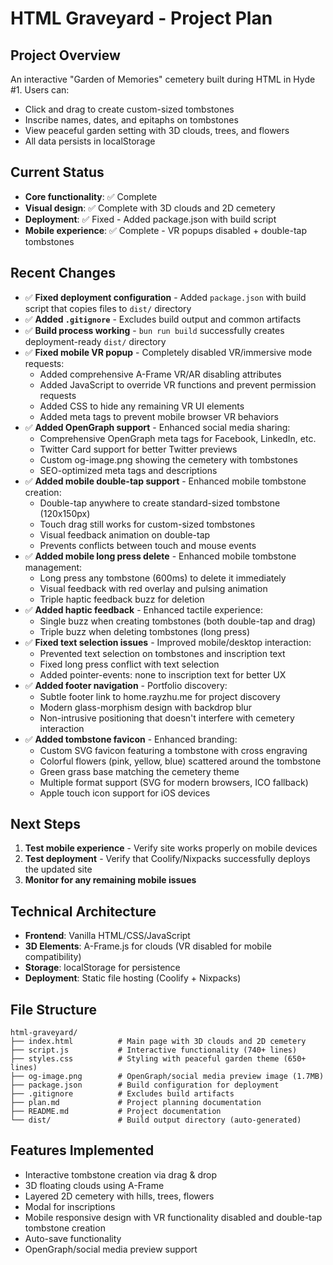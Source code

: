 # HTML Graveyard - Project Plan

## Project Overview

An interactive "Garden of Memories" cemetery built during HTML in Hyde #1. Users can:

- Click and drag to create custom-sized tombstones
- Inscribe names, dates, and epitaphs on tombstones
- View peaceful garden setting with 3D clouds, trees, and flowers
- All data persists in localStorage

## Current Status

- **Core functionality**: ✅ Complete
- **Visual design**: ✅ Complete with 3D clouds and 2D cemetery
- **Deployment**: ✅ Fixed - Added package.json with build script
- **Mobile experience**: ✅ Complete - VR popups disabled + double-tap tombstones

## Recent Changes

- ✅ **Fixed deployment configuration** - Added `package.json` with build script that copies files to `dist/` directory
- ✅ **Added `.gitignore`** - Excludes build output and common artifacts
- ✅ **Build process working** - `bun run build` successfully creates deployment-ready `dist/` directory
- ✅ **Fixed mobile VR popup** - Completely disabled VR/immersive mode requests:
  - Added comprehensive A-Frame VR/AR disabling attributes
  - Added JavaScript to override VR functions and prevent permission requests
  - Added CSS to hide any remaining VR UI elements
  - Added meta tags to prevent mobile browser VR behaviors
- ✅ **Added OpenGraph support** - Enhanced social media sharing:
  - Comprehensive OpenGraph meta tags for Facebook, LinkedIn, etc.
  - Twitter Card support for better Twitter previews
  - Custom og-image.png showing the cemetery with tombstones
  - SEO-optimized meta tags and descriptions
- ✅ **Added mobile double-tap support** - Enhanced mobile tombstone creation:
  - Double-tap anywhere to create standard-sized tombstone (120x150px)
  - Touch drag still works for custom-sized tombstones
  - Visual feedback animation on double-tap
  - Prevents conflicts between touch and mouse events
- ✅ **Added mobile long press delete** - Enhanced mobile tombstone management:
  - Long press any tombstone (600ms) to delete it immediately
  - Visual feedback with red overlay and pulsing animation
  - Triple haptic feedback buzz for deletion
- ✅ **Added haptic feedback** - Enhanced tactile experience:
  - Single buzz when creating tombstones (both double-tap and drag)
  - Triple buzz when deleting tombstones (long press)
- ✅ **Fixed text selection issues** - Improved mobile/desktop interaction:
  - Prevented text selection on tombstones and inscription text
  - Fixed long press conflict with text selection
  - Added pointer-events: none to inscription text for better UX
- ✅ **Added footer navigation** - Portfolio discovery:
  - Subtle footer link to home.rayzhu.me for project discovery
  - Modern glass-morphism design with backdrop blur
  - Non-intrusive positioning that doesn't interfere with cemetery interaction
- ✅ **Added tombstone favicon** - Enhanced branding:
  - Custom SVG favicon featuring a tombstone with cross engraving
  - Colorful flowers (pink, yellow, blue) scattered around the tombstone
  - Green grass base matching the cemetery theme
  - Multiple format support (SVG for modern browsers, ICO fallback)
  - Apple touch icon support for iOS devices

## Next Steps

1. **Test mobile experience** - Verify site works properly on mobile devices
2. **Test deployment** - Verify that Coolify/Nixpacks successfully deploys the updated site
3. **Monitor for any remaining mobile issues**

## Technical Architecture

- **Frontend**: Vanilla HTML/CSS/JavaScript
- **3D Elements**: A-Frame.js for clouds (VR disabled for mobile compatibility)
- **Storage**: localStorage for persistence
- **Deployment**: Static file hosting (Coolify + Nixpacks)

## File Structure

```
html-graveyard/
├── index.html          # Main page with 3D clouds and 2D cemetery
├── script.js           # Interactive functionality (740+ lines)
├── styles.css          # Styling with peaceful garden theme (650+ lines)
├── og-image.png        # OpenGraph/social media preview image (1.7MB)
├── package.json        # Build configuration for deployment
├── .gitignore          # Excludes build artifacts
├── plan.md             # Project planning documentation
├── README.md           # Project documentation
└── dist/               # Build output directory (auto-generated)
```

## Features Implemented

- Interactive tombstone creation via drag & drop
- 3D floating clouds using A-Frame
- Layered 2D cemetery with hills, trees, flowers
- Modal for inscriptions
- Mobile responsive design with VR functionality disabled and double-tap tombstone creation
- Auto-save functionality
- OpenGraph/social media preview support
